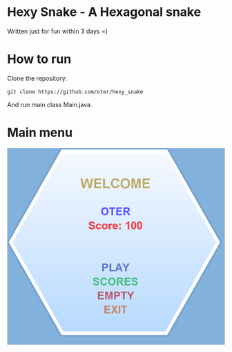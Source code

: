 # Hexy Snake - A Hexagonal snake
Written just for fun within 3 days =)

# How to run
Clone the repository:

    git clone https://github.com/oter/hexy_snake

And run main class Main.java.

# Main menu
![Main menu](/images/MainMenu.png)